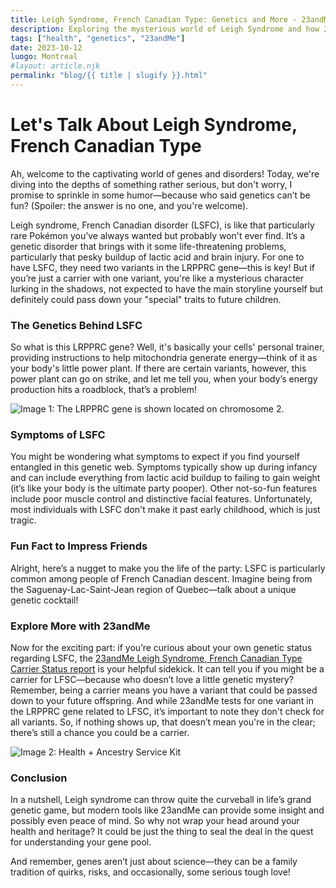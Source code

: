 ```yaml
---
title: Leigh Syndrome, French Canadian Type: Genetics and More - 23andMe
description: Exploring the mysterious world of Leigh Syndrome and how 23andMe can help you understand your genetic status.
tags: ["health", "genetics", "23andMe"]
date: 2023-10-12
luogo: Montreal
#layout: article.njk
permalink: "blog/{{ title | slugify }}.html"
---
```


# Let's Talk About Leigh Syndrome, French Canadian Type

Ah, welcome to the captivating world of genes and disorders! Today, we're diving into the depths of something rather serious, but don't worry, I promise to sprinkle in some humor—because who said genetics can’t be fun? (Spoiler: the answer is no one, and you're welcome). 

Leigh syndrome, French Canadian disorder (LSFC), is like that particularly rare Pokémon you’ve always wanted but probably won't ever find. It’s a genetic disorder that brings with it some life-threatening problems, particularly that pesky buildup of lactic acid and brain injury. For one to have LSFC, they need two variants in the LRPPRC gene—this is key! But if you’re just a carrier with one variant, you're like a mysterious character lurking in the shadows, not expected to have the main storyline yourself but definitely could pass down your "special" traits to future children. 

### The Genetics Behind LSFC

So what is this LRPPRC gene? Well, it's basically your cells' personal trainer, providing instructions to help mitochondria generate energy—think of it as your body's little power plant. If there are certain variants, however, this power plant can go on strike, and let me tell you, when your body’s energy production hits a roadblock, that’s a problem!

![Image 1: The LRPPRC gene is shown located on chromosome 2.](https://lh5.googleusercontent.com/N5KB-lIXEiAco7BF2LrATSYqmaD6p1j4S0VoaCET5ATNa9JDv1SIA9UcOobU4trQYk2J6NLdDNXAnyI7E8YtW9nlAAbSKmwFbdl2fJIty_Y3SdZxU3wRFxvCo6dPjeRuHR32ERyp)

### Symptoms of LSFC

You might be wondering what symptoms to expect if you find yourself entangled in this genetic web. Symptoms typically show up during infancy and can include everything from lactic acid buildup to failing to gain weight (it’s like your body is the ultimate party pooper). Other not-so-fun features include poor muscle control and distinctive facial features. Unfortunately, most individuals with LSFC don't make it past early childhood, which is just tragic.

### Fun Fact to Impress Friends

Alright, here’s a nugget to make you the life of the party: LSFC is particularly common among people of French Canadian descent. Imagine being from the Saguenay-Lac-Saint-Jean region of Quebec—talk about a unique genetic cocktail!

### Explore More with 23andMe

Now for the exciting part: if you’re curious about your own genetic status regarding LSFC, the [23andMe Leigh Syndrome, French Canadian Type Carrier Status report](https://www.23andme.com/topics/carrier/leigh-syndrome/) is your helpful sidekick. It can tell you if you might be a carrier for LFSC—because who doesn’t love a little genetic mystery? Remember, being a carrier means you have a variant that could be passed down to your future offspring. And while 23andMe tests for one variant in the LRPPRC gene related to LFSC, it’s important to note they don't check for all variants. So, if nothing shows up, that doesn’t mean you're in the clear; there’s still a chance you could be a carrier. 

![Image 2: Health + Ancestry Service Kit](https://pub-prd-seohub-us-west-2.s3.us-west-2.amazonaws.com/wp-content/uploads/sites/2/2022/03/HA-Kit-Image-1.png)

### Conclusion

In a nutshell, Leigh syndrome can throw quite the curveball in life’s grand genetic game, but modern tools like 23andMe can provide some insight and possibly even peace of mind. So why not wrap your head around your health and heritage? It could be just the thing to seal the deal in the quest for understanding your gene pool.

And remember, genes aren’t just about science—they can be a family tradition of quirks, risks, and occasionally, some serious tough love!